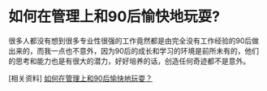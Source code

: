 # 如何在管理上和90后愉快地玩耍?


很多人都没有想到很多专业性很强的工作竟然都是由完全没有工作经验的90后做出来的，而我一点也不意外，因为90后的成长和学习的环境是前所未有的，他们的思考和能力也是有很大的潜力，好好培养的话，创造任何奇迹都不是意外。





[相关资料]
[如何在管理上和90后愉快地玩耍？](http://weibo.com/p/1001643888334698073765)